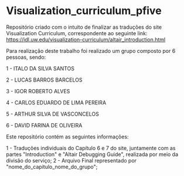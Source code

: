 # Visualization_curriculum_pfive

Repositório criado com o intuito de finalizar as traduções do site Visualization Curriculum, correspondente ao seguinte link: https://idl.uw.edu/visualization-curriculum/altair_introduction.html

Para realização deste trabalho foi realizado um grupo composto por 6 pessoas, sendo:

1 - ITALO DA SILVA SANTOS

2 - LUCAS BARROS BARCELOS

3 - IGOR ROBERTO ALVES

4 - CARLOS EDUARDO DE LIMA PEREIRA

5 - ARTHUR SILVA DE VASCONCELOS

6 - DAVID FARINA DE OLIVEIRA

Este repositório contém as seguintes informações:

1 - Traduções individuais do Capítulo 6 e 7 do site, juntamente com as partes "Introduction" e "Altair Debugging Guide", realizada por meio da divisão do serviço;
2 - Arquivo Final representado por "nome_do_capitulo_nome_do_grupo";
